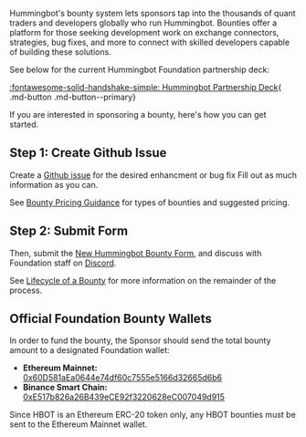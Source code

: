 Hummingbot's bounty system lets sponsors tap into the thousands of quant traders and developers globally who run Hummingbot. Bounties offer a platform for those seeking development work on exchange connectors, strategies, bug fixes, and more to connect with skilled developers capable of building these solutions.

See below for the current Hummingbot Foundation partnership deck:

[:fontawesome-solid-handshake-simple: Hummingbot Partnership Deck](/assets/hummingbot_partners_deck.pdf){ .md-button .md-button--primary}

If you are interested in sponsoring a bounty, here's how you can get started.

## Step 1: Create Github Issue

Create a [Github issue](https://github.com/hummingbot/hummingbot/issues/new/choose) for the desired enhancment or bug fix Fill out as much information as you can.

See [Bounty Pricing Guidance](./prices.md) for types of bounties and suggested pricing.

## Step 2: Submit Form

Then, submit the [New Hummingbot Bounty Form](https://forms.gle/sZr86AzP26JyL2fZA), and discuss with Foundation staff on [Discord](https://discord.gg/hummingbot).

See [Lifecycle of a Bounty](./lifecycle.md) for more information on the remainder of the process.

## Official Foundation Bounty Wallets

In order to fund the bounty, the Sponsor should send the total bounty amount to a designated Foundation wallet:

* **Ethereum Mainnet:** [0x60D581aEa0644e74df60c7555e5166d32665d6b6](https://etherscan.io/address/0x60d581aea0644e74df60c7555e5166d32665d6b6)  
* **Binance Smart Chain:** [0xE517b826a26B439eCE92f3220628eC007049d915](https://bscscan.com/address/0xe517b826a26b439ece92f3220628c007049d915)

Since HBOT is an Ethereum ERC-20 token only, any HBOT bounties must be sent to the Ethereum Mainnet wallet.
